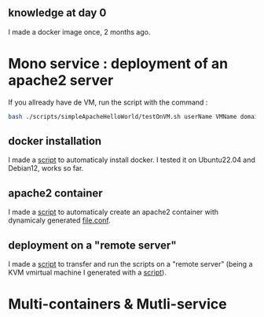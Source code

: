 ## knowledge at day 0

I made a docker image once, 2 months ago.

# Mono service : deployment of an apache2 server
If you allready have de VM, run the script with the command :
```bash 
bash ./scripts/simpleApacheHelloWorld/testOnVM.sh userName VMName domainName
```
## docker installation

I made a [script](scripts/installDocker.sh) to automaticaly install docker. I tested it on Ubuntu22.04 and Debian12, works so far.

## apache2 container

I made a [script](scripts/firstContainer.sh) to automaticaly create an apache2 container with dynamicaly generated [file.conf](apache2Test/conf/patate.conf).

## deployment on a "remote server"

I made a [script](scripts/testOnVM.sh) to transfer and run the scripts on a "remote server" (being a KVM vmirtual machine I generated with a [script](https://github.com/AugustinPech/KVM_auto-deploy/blob/main/scripts/createAndConfigVM.sh)).

# Multi-containers & Mutli-service
